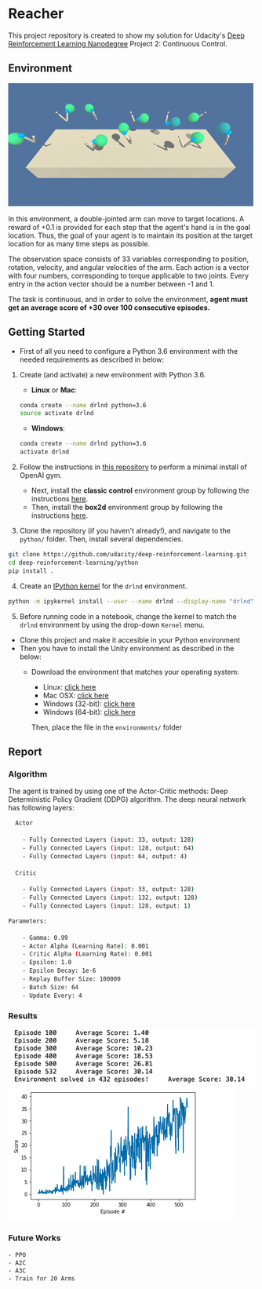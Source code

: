 # Reacher
This project repository is created to show my solution for Udacity's [Deep Reinforcement Learning Nanodegree](https://www.udacity.com/course/deep-reinforcement-learning-nanodegree--nd893)
Project 2: Continuous Control.

## Environment
![Arms](images/reacher.gif)

In this environment, a double-jointed arm can move to target locations. A reward of +0.1 is provided for each step that the agent's hand is in the goal location. Thus, the goal of your agent is to maintain its position at the target location for as many time steps as possible.

The observation space consists of 33 variables corresponding to position, rotation, velocity, and angular velocities of the arm. Each action is a vector with four numbers, corresponding to torque applicable to two joints. Every entry in the action vector should be a number between -1 and 1.

The task is continuous, and in order to solve the environment, **agent must get an average score of +30 over 100 consecutive episodes.**

## Getting Started
- First of all you need to configure a Python 3.6 environment with the needed requirements as described in below:
1. Create (and activate) a new environment with Python 3.6.

	- __Linux__ or __Mac__: 
	```bash
	conda create --name drlnd python=3.6
	source activate drlnd
	```
	- __Windows__: 
	```bash
	conda create --name drlnd python=3.6 
	activate drlnd
	```
	
2. Follow the instructions in [this repository](https://github.com/openai/gym) to perform a minimal install of OpenAI gym.  
	- Next, install the **classic control** environment group by following the instructions [here](https://github.com/openai/gym#classic-control).
	- Then, install the **box2d** environment group by following the instructions [here](https://github.com/openai/gym#box2d).
	
3. Clone the repository (if you haven't already!), and navigate to the `python/` folder.  Then, install several dependencies.
```bash
git clone https://github.com/udacity/deep-reinforcement-learning.git
cd deep-reinforcement-learning/python
pip install .
```

4. Create an [IPython kernel](http://ipython.readthedocs.io/en/stable/install/kernel_install.html) for the `drlnd` environment.  
```bash
python -m ipykernel install --user --name drlnd --display-name "drlnd"
```

5. Before running code in a notebook, change the kernel to match the `drlnd` environment by using the drop-down `Kernel` menu. 
- Clone this project and make it accesible in your Python environment
- Then you have to install the Unity environment as described in the below:
    - Download the environment that matches your operating system:
        - Linux: [click here](https://s3-us-west-1.amazonaws.com/udacity-drlnd/P1/Banana/Banana_Linux.zip)
        - Mac OSX: [click here](https://s3-us-west-1.amazonaws.com/udacity-drlnd/P1/Banana/Banana.app.zip)
        - Windows (32-bit): [click here](https://s3-us-west-1.amazonaws.com/udacity-drlnd/P1/Banana/Banana_Windows_x86.zip)
        - Windows (64-bit): [click here](https://s3-us-west-1.amazonaws.com/udacity-drlnd/P1/Banana/Banana_Windows_x86_64.zip)
        
       Then, place the file in the ```environments/``` folder
       
## Report
### Algorithm
The agent is trained by using one of the Actor-Critic methods: Deep Deterministic Policy Gradient (DDPG) algorithm. The deep neural network has following layers:
```bash
  Actor
  
    - Fully Connected Layers (input: 33, output: 128)
    - Fully Connected Layers (input: 128, output: 64)
    - Fully Connected Layers (input: 64, output: 4)
    
  Critic
  
    - Fully Connected Layers (input: 33, output: 128)
    - Fully Connected Layers (input: 132, output: 128)
    - Fully Connected Layers (input: 128, output: 1)
```
```bash
Parameters:
 
    - Gamma: 0.99
    - Actor Alpha (Learning Rate): 0.001
    - Critic Alpha (Learning Rate): 0.001
    - Epsilon: 1.0
    - Epsilon Decay: 1e-6
    - Replay Buffer Size: 100000
    - Batch Size: 64
    - Update Every: 4
```   
### Results
![episodes](images/episodes.png)
![plot](images/plot_train.png)

### Future Works
    - PPO
    - A2C
    - A3C
    - Train for 20 Arms
